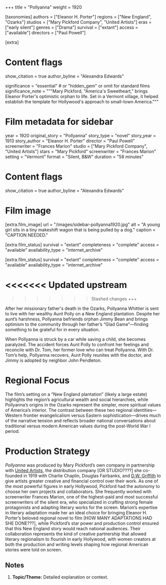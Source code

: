 +++
title = "Pollyanna"
weight = 1920

[taxonomies]
authors = ["Eleanor H. Porter"]
regions = ["New England", "Ozarks"]
studios = ["Mary Pickford Company", "United Artists"]
eras = ["early silent"]
genres = ["Drama"]
survival = ["extant"]
access = ["available"]
directors = ["Paul Powell"]

[extra]
# Content flags
show_citation = true
author_byline = "Alexandra Edwards"

significance = "essential"  # or "hidden_gem" or omit for standard films
significance_note = """Mary Pickford, "America's Sweetheart," brings Eleanor Porter's optimistic orphan to life. Set in a Vermont village, it helped establish the template for Hollywood's approach to small-town America."""

# Film metadata for sidebar

year = 1920
original_story = "Pollyanna"
story_type = "novel"
story_year = 1913
story_author = "Eleanor H. Porter"
director = "Paul Powell"
screenwriter = "Frances Marion"
studio = ["Mary Pickford Company", "United Artists"]
stars = "Mary Pickford"
screenwriter = "Frances Marion"
setting = "Vermont"
format = "Silent, B&W"
duration = "58 minutes"


# Content flags
show_citation = true
author_byline = "Alexandra Edwards"

# Film image
[extra.film_image]
url = "/images/sidebar-pollyanna1920.jpg"
alt = "A young girl sits in a tiny makeshift wagon that is being pulled by a dog."
caption = "CAPTION NEEDED."

[extra.film_status]
survival = "extant"
completeness = "complete"
access = "available"
availability_type = "internet_archive"


[extra.film_status]
survival = "extant"
completeness = "complete"
access = "available"
availability_type = "internet_archive"

<<<<<<< Updated upstream
=======

>>>>>>> Stashed changes
+++

After her missionary father's death in the Ozarks, Pollyanna Whittier is sent to live with her wealthy Aunt Polly on a New England plantation. Despite her aunt’s harshness, Pollyanna befriends orphan Jimmy Bean and brings optimism to the community through her father’s “Glad Game”—finding something to be grateful for in every situation. 

When Pollyanna is struck by a car while saving a child, she becomes paralyzed. The accident forces Aunt Polly to confront her feelings and reconcile with Dr. Tom, her former love who can treat Pollyanna. With Dr. Tom’s help, Pollyanna recovers, Aunt Polly reunites with the doctor, and Jimmy is adopted by neighbor John Pendleton.

# Regional Focus

<!-- TODO fact check and rewrite all of this -->

The film’s setting on a “New England plantation” (likely a large estate) highlights the region’s agricultural wealth and social hierarchies, while Pollyanna’s origins in the Ozarks represent the simpler, more spiritual values of America’s interior. The contrast between these two regional identities—Western frontier evangelicalism versus Eastern sophistication—drives much of the narrative tension and reflects broader national conversations about traditional versus modern American values during the post-World War I period.

# Production Strategy

*Pollyanna* was produced by Mary Pickford’s own company in partnership with [United Artists](/studios/united-artists), the distribution company [OR STUDIO????] she co-founded in 1919 with Charlie Chaplin, Douglas Fairbanks, and [D.W. Griffith](/directors/d-w-griffith) to give artists greater creative and financial control over their work. As one of the most powerful figures in early Hollywood, Pickford had the autonomy to choose her own projects and collaborators. She frequently worked with screenwriter Frances Marion, one of the highest-paid and most successful screenwriters of the silent era, who specialized in crafting strong female protagonists and adapting literary works for the screen. Marion’s expertise in literary adaptation made her an ideal choice for bringing Eleanor H. Porter’s beloved regional novel to film [HOW MANY ADAPTATIONS HAD SHE DONE???], while Pickford’s star power and production control ensured that this New England story would reach national audiences. Their collaboration represents the kind of creative partnership that allowed literary regionalism to flourish in early Hollywood, with women creators at both the production and writing levels shaping how regional American stories were told on screen.

## Notes

1. **Topic/Theme:** Detailed explanation or context. 